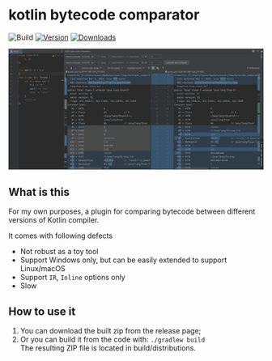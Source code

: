 # kotlin bytecode comparator

![Build](https://github.com/scaventz/kotlin-bytecode-comparator/workflows/Build/badge.svg)
[![Version](https://img.shields.io/jetbrains/plugin/v/18712.svg)](https://plugins.jetbrains.com/plugin/18712)
[![Downloads](https://img.shields.io/jetbrains/plugin/d/18712.svg)](https://plugins.jetbrains.com/plugin/18712)

![alt text](screenshot.png)
## What is this  
<!-- Plugin description -->
For my own purposes, a plugin for comparing bytecode between different versions of Kotlin compiler.

It comes with following defects
- Not robust as a toy tool
- Support Windows only, but can be easily extended to support Linux/macOS
- Support `IR`, `Inline` options only
- Slow

<!-- Plugin description end -->

## How to use it
1. You can download the built zip from the release page;
2. Or you can build it from the code with:
`./gradlew build`  
The resulting ZIP file is located in build/distributions.


